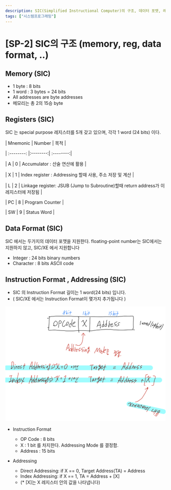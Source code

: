 ```yaml
---
description: SIC(Simplified Instructional Computer)의 구조, 데이터 포맷, 레지스터, instruction format, Addressing 에 대해 알아보자
tags: ["시스템프로그래밍"]
---
```

# [SP-2] SIC의 구조 (memory, reg, data format, ..)

## Memory (SIC)

- 1 byte  : 8 bits
- 1 word : 3 bytes = 24 bits
- All addresses are byte addresses
- 메모리는 총 2의 15승 byte

## Registers (SIC)

SIC 는 special purpose 레지스터를 5개 갖고 있으며, 각각 1 word (24 bits) 이다. 

| Mnemonic | Number | 목적 |

| :--------: |:--------:| :--------:|

| A | 0 | Accumulator : 산술 연산에 활용 |

| X | 1 | Index register : Addressing 할때 사용, 주소 저장 및 계산 |

| L | 2 | Linkage register: JSUB (Jump to Subroutine)할때 return address가 이 레지스터에 저장됨 |

| PC | 8 | Program Counter | 

| SW | 9 | Status Word | 

## Data Format (SIC)

SIC 에서는 두가지의 데이터 포맷을 지원한다. floating-point number는 SIC에서는 지원하지 않고, SIC/XE 에서 지원합니다

- Integer : 24 bits binary numbers
- Character : 8 bits ASCII code

## Instruction Format , Addressing (SIC)

- SIC 의 Instruction Format 길이는 1 word(24 bits) 입니다.
- ( SIC/XE 에서는 Instruction Format이 몇가지 추가됩니다 )

![](/images/sic-instruction-format.png)

- Instruction Format
    - OP Code : 8 bits
    - X : 1 bit 를 차지한다. Addressing Mode 를 결정함.
    - Address : 15 bits

- Addressing
    - Direct Addressing: if X == 0, Target Address(TA) = Address
    - Index Addressing: if X == 1, TA = Address + [X]
    - (* [X]는 X 레지스터 안의 값을 나타냅니다)